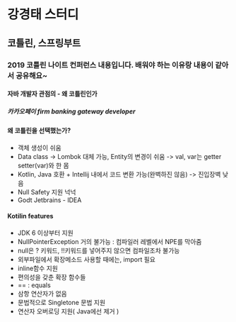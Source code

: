 # 강경태 스터디
## 코틀린, 스프링부트

### 2019 코틀린 나이트 컨퍼런스 내용입니다. 배워야 하는 이유랑 내용이 같아서 공유해요~

#### 자바 개발자 관점의 - 왜 코틀린인가
##### 카카오페이 firm banking gateway developer

#### 왜 코틀린을 선택했는가?

* 객체 생성이 쉬움
* Data class -> Lombok 대체 가능, Entity의 변경이 쉬움 -> val, var는 getter setter(var)와 한 몸
* Kotlin, Java 호환 + Intellij 내에서 코드 변환 가능(완벽하진 않음) -> 진입장벽 낮음
* Null Safety 지원 넉넉
* Godt Jetbrains - IDEA

#### Kotilin features

* JDK 6 이상부터 지원
* NullPointerException 거의 불가능 : 컴파일러 레벨에서 NPE를 막아줌
* null은 ? 키워드, !!키워드를 넣어주지 않으면 컴파일조차 불가능
* 외부파일에서 확장메소드 사용할 때에는, import 필요
* inline함수 지원
* 편의성을 갖춘 확장 함수들
* == : equals
* 삼항 연산자가 없음
* 문법적으로 Singletone 문법 지원
* 연산자 오버로딩 지원( Java에선 제거 )

